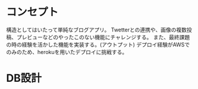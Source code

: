 # コンセプト
構造としてはいたって単純なブログアプリ。
Twetterとの連携や、画像の複数投稿、プレビューなどのやったこのない機能にチャレンジする。
また、最終課題の時の経験を活かした機能を実装する。(アウトプット)
デプロイ経験がAWSでのみのため、herokuを用いたデプロイに挑戦する。

# DB設計


